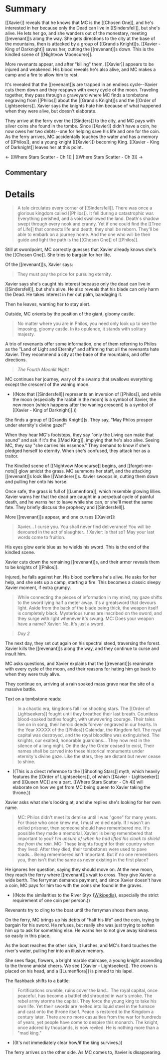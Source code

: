 # Summary
[[Xavier]] reveals that he knows that MC is the [[Chosen One]], and he's interested in her because only the Dead can live in [[Sindersfell]], but she's alive. He lets her go, and she wanders out of the monestary, meeting [[revenant]]s along the way. She gets directions to the city at the base of the mountains, then is attacked by a group of [[Grandis Knight]]s. [[Xavier - King of Darknight]] saves her, cutting the [[revenant]]s down. This is the kindled scene of [[Nightvow Mooncurse]].

More revenants appear, and after "killing" them, [[Xavier]] appears to be injured and weakened. His blood reveals he's also alive, and MC makes a camp and a fire to allow him to rest.

It's revealed that the [[revenant]]s are trapped in an endless cycle--Xavier cuts them down and they respawn with every cycle of the moon. Traveling together, they pass through a graveyard where MC finds a tombstone engraving from [[Philos]] about the [[Grandis Knight]]s and the [[Order of Lightseekers]]. Xavier says the knights hate him because of what happened when they were alive, but doesn't elaborate.

They arrive at the ferry over the [[Sinders]] to the city, and MC pays with silver coins she found in the tombs. Since [[Xavier]] didn't have a coin, he now owes her two debts--one for helping save his life and one for the coin. As the ferry arrives, MC accidentally touches the water and has a memory of [[Philos]], and a young knight ([[Xavier]]) becoming King. [[Xavier - King of Darknight]] leaves her at this point.

← [[Where Stars Scatter - Ch 1]] | [[Where Stars Scatter - Ch 3]] →
## Commentary

# Details

> A tale circulates every corner of [[Sindersfell]].
> There was once a glorious kingdom called [[Philos]]. It fell during a catastrophic war.
> Everything perished, and a void swallowed the land. Death's shadow swept through every nook and cranny.
> Yet if one could find the [[Tree of Life]] that connects life and death, they shall be reborn. They'll be able to embark on a journey home.
> And the one who will be their guide and light the path is the [[Chosen One]] of [[Philos]].

Still at swordpoint, MC correctly guesses that Xavier already knows she's the [[Chosen One]]. She tries to bargain for her life.

Of the [[revenant]]s, Xavier says:
> They must pay the price for pursuing eternity.

Xavier says she's caught his interest because only the dead can live in [[Sindersfell]], but she's alive. He also reveals that his blade can only harm the Dead. He takes interest in her cut palm, bandaging it.

Then he leaves, warning her to stay alert.

Outside, MC orients by the position of the giant, gloomy castle.
> No matter where you are in Philos, you need only look up to see the imposing, gloomy castle. In its opulence, it stands with solitary majesty.

A trio of revenants offer some information, one of them referring to Philos as the "Land of Light and Eternity" and affirming that all the revenants hate Xavier. They recommend a city at the base of the mountains, and offer directions.

> *The Fourth Moonlit Night*

MC continues her journey, wary of the swamp that swallows everything except the crescent of the waning moon. 
* ((Note that [[Sindersfell]] represents an inversion of [[Philos]], and while the moon (especially the rabbit in the moon) is a symbol of Xavier, the new moon (which happens after the waning crescent) is a symbol of [[Xavier - King of Darknight]].))

She finds a group of [[Grandis Knight]]s. They say, "May Philos prosper under eternity's divine gaze!"

When they hear MC's footsteps, they say "only the Living can make that sound" and ask if it's the [[Mad King]], implying that he's also alive. Seeing MC, they say "she carries his essence." They demand to know if she's pledged herself to eternity. When she's confused, they attack her as a traitor.

The Kindled scene of [[Nightvow Mooncurse]] begins, and [[forget-me-nots]] glow amidst the grass. MC summons her staff, and the attacking [[revenant]]s look like [[Wanderer]]s. Xavier swoops in, cutting them down and pulling her onto his horse.

Once safe, the grass is full of [[Lumenflora]], which resemble glowing lillies. Xavier warns her that the dead are caught in a perpetual cycle of painful death, and he warns her to leave while she can, or she'll meet the same fate. They briefly discuss the prophecy and [[Sindersfell]].

More [[revenant]]s appear, and one curses [[Xavier]]:
> Xavier... I curse you. You shall never find deliverance! You will be devoured in the act of slaughter...!
> Xavier: Is that so? May your last words come to fruition.

His eyes glow eerie blue as he wields his sword. This is the end of the kindled scene.

Xavier cuts down the remaining [[revenant]]s, and their armor reveals them to be knights of [[Philos]].

Injured, he falls against her. His blood confirms he's alive. He asks for her help, and she sets up a camp, starting a fire. This becomes a classic sleepy Xavier moment, if extra grumpy.

> While connecting the pieces of information in my mind, my gaze shifts to the sword lying half a meter away.
> It's a greatsword that devours light.
> Aside from the back of the blade being thick, the weapon itself is completely black. Mysterious runes are inscribed on the sword, and they surge with light whenever it's swung.
> MC: Does your weapon have a name?
> Xavier: No. It's just a sword.

> *Day 2*

The next day, they set out again on his spectral steed, traversing the forest. Xavier kills the [[revenant]]s along the way, and they continue to curse and insult him.

MC asks questions, and Xavier explains that the [[revenant]]s reanimate with every cycle of the moon, and their reasons for hating him go back to when they were truly alive.

They continue on, arriving at a rain soaked mass grave near the site of a massive battle.

Text on a tombstone reads:
> In a chaotic era, kingdoms fall like shooting stars.
> The [[Order of Lightseekers]] fought until they breathed their last breath.
> Countless blood-soaked battles fought, with unwavering courage.
> Their tales live on in song, their heroic deeds forever engraved in our hearts.
> In the Year XXXXX of the [[Philos]] Calendar, the Kingdom fell.
> The royal capital was destroyed, and the royal bloodline was extinguished.
> The knights, our exalted, honorable guardians...
> They now rest in the silence of a long night.
> On the day the Order ceased to exist, Their names shall be carved into these historical monuments under eternity's divine gaze.
> Like the stars, they are distant but never cease to shine.
* ((This is a direct reference to the [[Shooting Stars]] myth, which heavily features the [[Order of Lightseekers]], of which [[Xavier - Lightseeker]] and [[Queen MC]] are a part. [[Where Stars Scatter - Ch 4]] will elaborate on how we get from MC being queen to Xavier taking the throne.))

Xavier asks what she's looking at, and she replies she's looking for her own name.

> MC: Philos didn't meet its demise until I was "gone" for many years. For those who once knew me, I must've died early. If I wasn't an exiled prisoner, then someone should have remembered me. It's possible they made a memorial.
> Xavier: Is being remembered that important to you?
> *I'm unsure of when he had lifted his cloak to shield me from the rain.*
> MC: These knights fought for their country when they lived. After they died, their tombstones were used to pave roads... Being remembered isn't important. But if no one remembers you, then isn't that the same as never existing in the first place?

He ignores her question, saying they should move on. At the new moon, they reach the ferry where [[revenant]]s wait to cross. They give Xavier a wide berth. The ferryman demands payment, and since Xavier doesn't have a coin, MC pays for him too with the coins she found in the graves.
* ((Note the similarities to the River Styx ([Wikipedia](https://en.wikipedia.org/wiki/Styx)), especially the strict requirement of one coin per person.))

Revenants try to cling to the boat until the ferryman shoos them away.

On the ferry, MC brings up his debts of "half his life" and the coin, trying to bargain for his sword. He refuses, but really she was just trying to soften him up to ask for something else. He warns her to not give away kindness so easily in this place.

As the boat reaches the other side, it lurches, and MC's hand touches the river's water, pulling her into an illusive memory.

She sees flags, flowers, a bright marble staircase, a young knight ascending to the throne amidst cheers. We see [[Xavier - Lightseeker]]. The crown is placed on his head, and a [[Lumenflora]] is pinned to his lapel.

The flashback shifts to a battle:
> Fortifications crumble, ruins cover the land... The royal capital, once peaceful, has become a battlefield shrouded in war's smoke.
> The rebel army storms the capital. They force the young king to take his own life.
> Yet their swords are melted into liquid steel in the furnace and cast onto the throne itself.
> Peace is restored to the Kingdom a century later.
> There are no more casualties from the war for hundreds of years, yet people have come to despise this monarch.
> The knight, once adored by thousands, is now reviled. He is nothing more than a "mad king."
* ((It's not immediately clear how/if the king survives.))

The ferry arrives on the other side. As MC comes to, Xavier is disappearing.